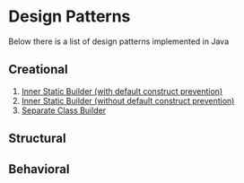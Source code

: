 # Design Patterns
Below there is a list of design patterns implemented in Java

## Creational
1. [Inner Static Builder (with default construct prevention)](src/com/github/wojdzie/design/patterns/creational/builder/Car.java)
2. [Inner Static Builder (without default construct prevention)](src/com/github/wojdzie/design/patterns/creational/builder/Person.java)
3. [Separate Class Builder](src/com/github/wojdzie/design/patterns/creational/builder/AddressBuilder.java)

## Structural

## Behavioral